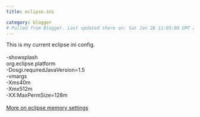 ```yaml
---
title: eclipse.ini

category: blogger
# Pulled from Blogger. Last updated there on: Sat Jan 26 11:05:00 GMT 2008
---
```

This is my current eclipse ini config.<br /><br />-showsplash<br />org.eclipse.platform<br />-Dosgi.requiredJavaVersion=1.5<br />-vmargs<br />-Xms40m<br />-Xmx512m<br />-XX:MaxPermSize=128m<br /><br /><a href="http://blog.xam.dk/archives/68-Eclipse-and-memory-settings.html">More on eclipse memory settings</a>
